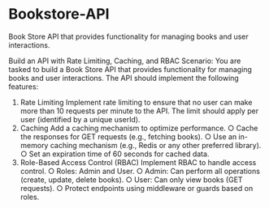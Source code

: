 # Bookstore-API
Book Store API that provides functionality for managing books and user interactions.

Build an API with Rate
Limiting, Caching, and RBAC
Scenario:
You are tasked to build a Book Store API that provides functionality for managing books
and user interactions. The API should implement the following features:
1. Rate Limiting
Implement rate limiting to ensure that no user can make more than 10 requests per
minute to the API. The limit should apply per user (identified by a unique userId).
2. Caching
Add a caching mechanism to optimize performance.
○ Cache the responses for GET requests (e.g., fetching books).
○ Use an in-memory caching mechanism (e.g., Redis or any other preferred
library).
○ Set an expiration time of 60 seconds for cached data.
3. Role-Based Access Control (RBAC)
Implement RBAC to handle access control.
○ Roles: Admin and User.
○ Admin: Can perform all operations (create, update, delete books).
○ User: Can only view books (GET requests).
○ Protect endpoints using middleware or guards based on roles.
